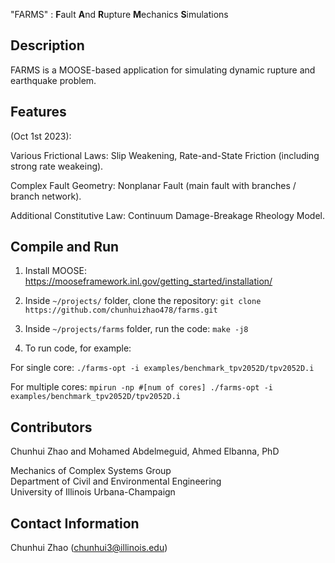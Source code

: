 "FARMS" : **F**ault **A**nd **R**upture **M**echanics **S**imulations

## Description

FARMS is a MOOSE-based application for simulating dynamic rupture and earthquake problem.

## Features

(Oct 1st 2023):

Various Frictional Laws: Slip Weakening, Rate-and-State Friction (including strong rate weakeing).

Complex Fault Geometry: Nonplanar Fault (main fault with branches / branch network).

Additional Constitutive Law: Continuum Damage-Breakage Rheology Model.

## Compile and Run

1. Install MOOSE: https://mooseframework.inl.gov/getting_started/installation/ 

2. Inside ``` ~/projects/ ``` folder, clone the repository: ``` git clone https://github.com/chunhuizhao478/farms.git ```

3. Inside ``` ~/projects/farms ``` folder, run the code: ``` make -j8 ```

4. To run code, for example: 

For single core: ``` ./farms-opt -i examples/benchmark_tpv2052D/tpv2052D.i ```

For multiple cores: ``` mpirun -np #[num of cores] ./farms-opt -i examples/benchmark_tpv2052D/tpv2052D.i ```

## Contributors

Chunhui Zhao and Mohamed Abdelmeguid, Ahmed Elbanna, PhD

Mechanics of Complex Systems Group\
Department of Civil and Environmental Engineering\
University of Illinois Urbana-Champaign

## Contact Information

Chunhui Zhao (chunhui3@illinois.edu)
